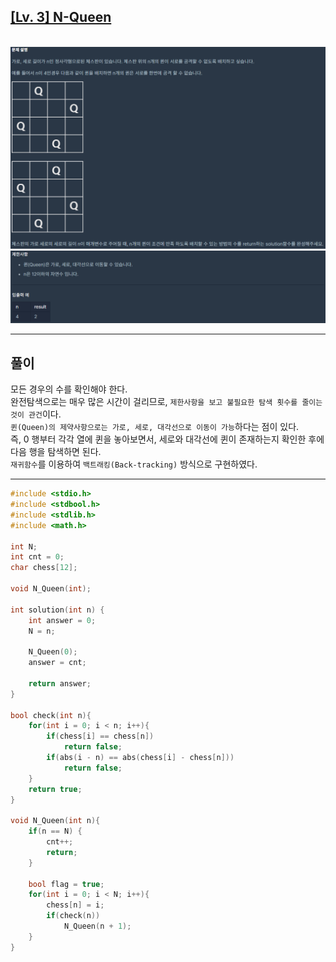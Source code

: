 ## [[Lv. 3] N-Queen](https://programmers.co.kr/learn/courses/30/lessons/12952)
<br>![](prob.PNG)![](prob2.PNG)
<br>
___

## 풀이
모든 경우의 수를 확인해야 한다.<br>
완전탐색으로는 매우 많은 시간이 걸리므로, `제한사항을 보고 불필요한 탐색 횟수를 줄이는 것이 관건`이다.<br>
`퀸(Queen)의 제약사항으로는 가로, 세로, 대각선으로 이동이 가능`하다는 점이 있다.<br>
즉, 0 행부터 각각 열에 퀸을 놓아보면서, 세로와 대각선에 퀸이 존재하는지 확인한 후에 다음 행을 탐색하면 된다.<br>
`재귀함수`를 이용하여 `백트래킹(Back-tracking)` 방식으로 구현하였다. 
___
```c
#include <stdio.h>
#include <stdbool.h>
#include <stdlib.h>
#include <math.h>

int N;
int cnt = 0;
char chess[12];

void N_Queen(int);

int solution(int n) {
    int answer = 0;
    N = n;
    
    N_Queen(0);
    answer = cnt;
    
    return answer;
}

bool check(int n){
    for(int i = 0; i < n; i++){
        if(chess[i] == chess[n])
            return false;
        if(abs(i - n) == abs(chess[i] - chess[n])) 
            return false;
    }
    return true;
}

void N_Queen(int n){
    if(n == N) {
        cnt++;
        return;
    }
        
    bool flag = true;
    for(int i = 0; i < N; i++){
        chess[n] = i;
        if(check(n)) 
            N_Queen(n + 1);      
    }
}
```

